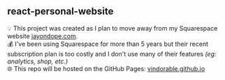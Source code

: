 ## react-personal-website
💡 This project was created as I plan to move away from my Squarespace website [jayondope.com](https://www.jayondope.com/). <br />
💰 I've been using Squarespace for more than 5 years but their recent subscription plan is too costly and I don't use many of their features <i>(eg: analytics, shop, etc.)</i> <br />
🌐 This repo will be hosted on the GitHub Pages: [vindorable.github.io](https://vindorable.github.io/)

